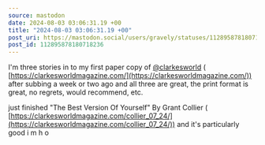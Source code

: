 ```yaml
---
source: mastodon
date: 2024-08-03 03:06:31.19 +00
title: "2024-08-03 03:06:31.19 +00"
post_uri: https://mastodon.social/users/gravely/statuses/112895878180718236
post_id: 112895878180718236
---
```

I'm three stories in to my first paper copy of [@clarkesworld](https://mastodon.online/@clarkesworld) ( [https://clarkesworldmagazine.com/](https://clarkesworldmagazine.com/)) after subbing a week or two ago and all three are great, the print format is great, no regrets, would recommend, etc.

just finished "The Best Version Of Yourself" By Grant Collier ( [https://clarkesworldmagazine.com/collier_07_24/](https://clarkesworldmagazine.com/collier_07_24/)) and it's particularly good i m h o


